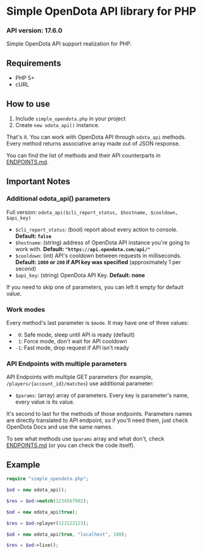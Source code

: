 # Simple OpenDota API library for PHP

### API version: 17.6.0

Simple OpenDota API support realization for PHP.

## Requirements

* PHP 5+
* cURL

## How to use

1. Include `simple_opendota.php` in your project
2. Create `new odota_api()` instance.

That's it. You can work with OpenDota API through `odota_api` methods. Every method returns associative array made out of JSON response.

You can find the list of methods and their API counterparts in [ENDPOINTS.md](ENDPOINTS.md).

## Important Notes

### Additional odota_api() parameters

Full version: `odota_api($cli_report_status, $hostname, $cooldown, $api_key)`

* `$cli_report_status`: (bool) report about every action to console. **Default: `false`**
* `$hostname`: (string) address of OpenDota API instance you're going to work with. **Default: `"https://api.opendota.com/api/"`**
* `$cooldown`: (int) API's cooldown between requests in milliseconds. **Default: `1000` or `200` if API key was specified** (approximately 1 per second)
* `$api_key`: (string) OpenDota API Key. **Default: none**

If you need to skip one of parameters, you can left it empty for default value.

### Work modes

Every method's last parameter is `$mode`. It may have one of three values:

* ` 0`: Safe mode, sleep until API is ready (default)
* ` 1`: Force mode, don't wait for API cooldown
* `-1`: Fast mode, drop request if API isn't ready

### API Endpoints with multiple parameters

API Endpoints with multiple GET parameters (for example, `/players/{account_id}/matches`) use additional parameter:

* `$params`: (array) array of parameters. Every key is parameter's name, every value is its value.

It's second to last for the methods of those endpoints. Parameters names are directly translated to API endpoint, so if you'll need them, just check OpenDota Docs and use the same names.

To see what methods use `$params` array and what don't, check [ENDPOINTS.md](ENDPOINTS.md) (or you can check the code itself).

## Example

```PHP
require "simple_opendota.php";

$od = new odota_api();

$res = $od->match(1234567902);

$od = new odota_api(true);

$res = $od->player(123123123);

$od = new odota_api(true, "localhost", 100);

$res = $od->live();
```
